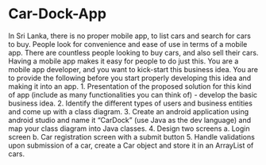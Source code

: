 # Car-Dock-App
In Sri Lanka, there is no proper mobile app, to list cars and search for cars to buy. People look for convenience and ease of use in terms of a mobile app. There are countless people looking to buy cars, and also sell their cars. Having a mobile app makes it easy for people to do just this. You are a mobile app developer, and you want to kick-start this business idea. You are to provide the following before you start properly developing this idea and making it into an app. 1. Presentation of the proposed solution for this kind of app (include as many functionalities you can think of) - develop the basic business idea. 2. Identify the different types of users and business entities and come up with a class diagram. 3. Create an android application using android studio and name it “CarDock” (use Java as the dev language) and map your class diagram into Java classes. 4. Design two screens a. Login screen b. Car registration screen with a submit button 5. Handle validations upon submission of a car, create a Car object and store it in an ArrayList of cars.
